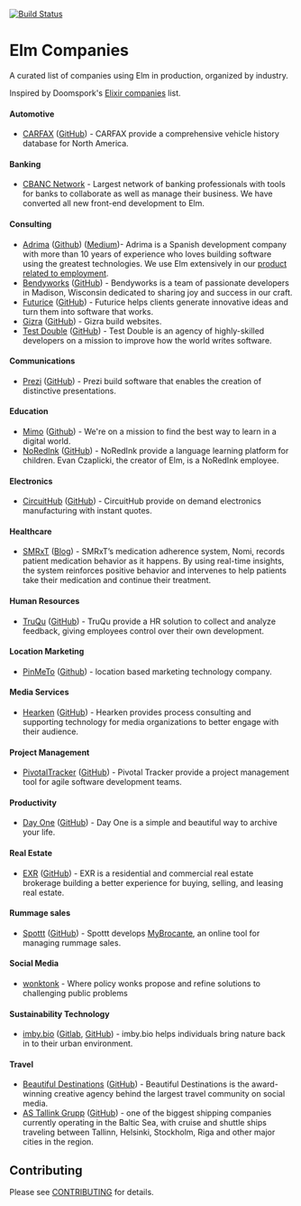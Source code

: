 [![Build Status](https://travis-ci.org/lpil/elm-companies.svg?branch=master)](https://travis-ci.org/lpil/elm-companies)

# Elm Companies

A curated list of companies using Elm in production, organized by industry.

Inspired by Doomspork's [Elixir companies][elixir-companies] list.

[elixir-companies]: https://github.com/doomspork/elixir-companies

#### Automotive

* [CARFAX](https://www.carfax.com/)
  ([GitHub](https://github.com/CARFAX)) -
  CARFAX provide a comprehensive vehicle history database for North America.

#### Banking

* [CBANC Network](https://www.cbancnetwork.com) - Largest network of banking 
  professionals with tools for banks to collaborate as well as manage their 
  business. We have converted all new front-end development to Elm.

#### Consulting

* [Adrima](https://adrima.es)
  ([Github](https://github.com/AdrianRibao))
  ([Medium](https://medium.com/@adrian_ribao))-
  Adrima is a Spanish development company with more than 10 years of experience
  who loves building software using the greatest technologies. We use Elm
  extensively in our [product related to employment](https://empleo.digital).
* [Bendyworks](https://bendyworks.com)
  ([GitHub](https://github.com/bendyworks)) - Bendyworks is a team of passionate
  developers in Madison, Wisconsin dedicated to sharing joy and success in our
  craft.
* [Futurice](http://futurice.com/)
  ([GitHub](https://github.com/futurice)) -
  Futurice helps clients generate innovative ideas and turn them into
  software that works.
* [Gizra](http://www.gizra.com/)
  ([GitHub](https://github.com/Gizra)) -
  Gizra build websites.
* [Test Double](http://testdouble.com)
  ([GitHub](https://github.com/testdouble)) - Test Double is an agency
  of highly-skilled developers on a mission to improve how the world
  writes software.


#### Communications

* [Prezi](https://prezi.com/)
  ([GitHub](https://github.com/prezi)) -
  Prezi build software that enables the creation of distinctive
  presentations.


#### Education

* [Mimo](https://getmimo.com)
  ([Github](https://github.com/getmimo)) -
  We're on a mission to find the best way to learn in a digital world.
* [NoRedInk](https://www.noredink.com/)
  ([GitHub](https://github.com/NoRedInk)) -
  NoRedInk provide a language learning platform for children. Evan Czaplicki,
  the creator of Elm, is a NoRedInk employee.


#### Electronics

* [CircuitHub](https://circuithub.com/)
  ([GitHub](https://github.com/circuithub)) - CircuitHub provide on demand
  electronics manufacturing with instant quotes.

#### Healthcare
* [SMRxT](https://nomiadherence.com/)
  ([Blog](https://engineering.smrxt.com/)) - SMRxT’s medication adherence system, Nomi, records patient medication behavior as it happens. By using real-time insights, the system reinforces positive behavior and intervenes to help patients take their medication and continue their treatment.


#### Human Resources

* [TruQu](https://truqu.com/)
  ([GitHub](https://github.com/truqu)) -
  TruQu provide a HR solution to collect and analyze feedback, giving
  employees control over their own development.
  

#### Location Marketing

* [PinMeTo](http://www.pinmeto.com)
  ([Github](https://github.com/PinMeTo)) - location based marketing technology
  company.


#### Media Services

* [Hearken](https://www.wearehearken.com)
  ([GitHub](https://github.com/wearehearken/)) - Hearken provides process
  consulting and supporting technology for media organizations to better
  engage with their audience.


#### Project Management

* [PivotalTracker](https://www.pivotaltracker.com/)
  ([GitHub](https://github.com/pivotaltracker)) -
  Pivotal Tracker provide a project management tool for agile software
  development teams.
  

#### Productivity

* [Day One](https://www.dayoneapp.com/)
  ([GitHub](https://github.com/bloom)) -
  Day One is a simple and beautiful way to archive your life.
  
  
#### Real Estate

* [EXR](https://www.exrny.com/)
  ([GitHub](https://github.com/exrny)) - EXR is a residential and commercial 
  real estate brokerage building a better experience for buying, selling, 
  and leasing real estate.


#### Rummage sales

* [Spottt](https://spottt.fr/)
  ([GitHub](https://github.com/spottt)) - Spottt develops
  [MyBrocante](https://mybrocante.fr), an online tool for managing rummage
  sales.

#### Social Media

* [wonktonk](https://wonktonk.com/) - Where policy wonks propose and refine 
  solutions to challenging public problems

#### Sustainability Technology

* [imby.bio](http://imby.bio/)
  ([Gitlab](https://gitlab.com/imby.bio), [GitHub](https://github.com/imbybio/)) -
  imby.bio helps individuals bring nature back in to their urban environment.


#### Travel

* [Beautiful Destinations](http://www.beautifuldestinations.com/)
  ([GitHub](https://github.com/BeautifulDestinations)) - Beautiful
  Destinations is the award-winning creative agency behind the largest travel
  community on social media.
* [AS Tallink Grupp](https://www.tallink.com/) 
([GitHub](https://github.com/Tallink)) - one of the 
biggest shipping companies currently operating in the Baltic Sea, with cruise and 
shuttle ships traveling between Tallinn, Helsinki, Stockholm, Riga and other major 
cities in the region.



## Contributing

Please see [CONTRIBUTING](CONTRIBUTING.md) for details.
